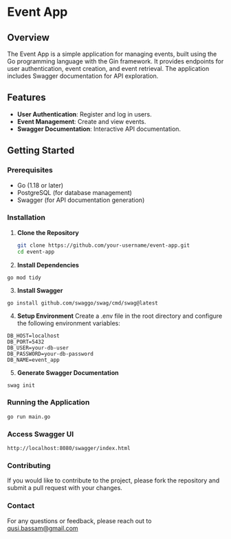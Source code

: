 # Event App

## Overview

The Event App is a simple application for managing events, built using the Go programming language with the Gin framework. It provides endpoints for user authentication, event creation, and event retrieval. The application includes Swagger documentation for API exploration.

## Features

- **User Authentication**: Register and log in users.
- **Event Management**: Create and view events.
- **Swagger Documentation**: Interactive API documentation.

## Getting Started

### Prerequisites

- Go (1.18 or later)
- PostgreSQL (for database management)
- Swagger (for API documentation generation)

### Installation

1. **Clone the Repository**

   ```bash
   git clone https://github.com/your-username/event-app.git
   cd event-app
   ```
2. **Install Dependencies**
```
go mod tidy
```
3. **Install Swagger**

```
go install github.com/swaggo/swag/cmd/swag@latest
```
4. **Setup Environment**
Create a .env file in the root directory and configure the following environment variables:
```
DB_HOST=localhost
DB_PORT=5432
DB_USER=your-db-user
DB_PASSWORD=your-db-password
DB_NAME=event_app
```

5. **Generate Swagger Documentation**
```
swag init
```

### Running the Application
```
go run main.go
```

### Access Swagger UI
```
http://localhost:8080/swagger/index.html
```

### Contributing
If you would like to contribute to the project, please fork the repository and submit a pull request with your changes.

### Contact
For any questions or feedback, please reach out to qusi.bassam@gmail.com
